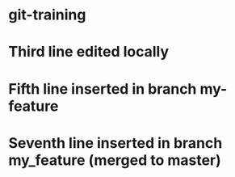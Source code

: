 # git-training

# Third line edited locally

# Fifth line inserted in branch my-feature

# Seventh line inserted in branch my_feature (merged to master)

